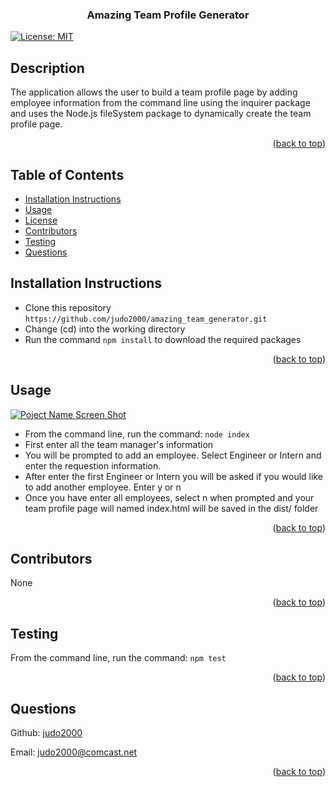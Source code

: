 <div id="top"></div>
    <h3 align="center">Amazing Team Profile Generator</h3>

[![License: MIT](https://img.shields.io/badge/License-MIT-yellow.svg)](https://opensource.org/licenses/MIT)

## Description

The application allows the user to build a team profile page by adding employee information from the command line using the inquirer package and uses the Node.js fileSystem package to dynamically create the team profile page.

<p align="right">(<a href="#top">back to top</a>)</p>
  
  ## Table of Contents
  * [Installation Instructions](#installation-instructions)
  * [Usage](#usage)
  * [License](#license)
  * [Contributors](#contributors)
  * [Testing](#testing)
  * [Questions](#questions)

## Installation Instructions

<ul><li>Clone this repository <code>https://github.com/judo2000/amazing_team_generator.git</code></li><li>Change (cd) into the working directory</li><li>Run the command <code>npm install</code> to download the required packages</li></ul>
  
<p align="right">(<a href="#top">back to top</a>)</p>
  
## Usage
[![Poject Name Screen Shot][project-screenshot]](https://judo2000.github.io/amazing_team_generator/)
<ul><li>From the command line, run the command: <code>node index</code></li><li>First enter all the team manager's information</li><li>You will be prompted to add an employee.  Select Engineer or Intern and enter the requestion information.</li><li>After enter the first Engineer or Intern you will be asked if you would like to add another employee.  Enter y or n</li><li>Once you have enter all employees, select n when prompted and your team profile page will named index.html will be saved in the dist/ folder</li></ul>

<p align="right">(<a href="#top">back to top</a>)</p>
  
## Contributors
None

<p align="right">(<a href="#top">back to top</a>)</p>

## Testing

From the command line, run the command: <code>npm test</code>

<p align="right">(<a href="#top">back to top</a>)</p>

## Questions

Github: [judo2000](https://github.com/judo2000)<br/>

Email: [judo2000@comcast.net](judo2000@comcast.net)

<p align="right">(<a href="#top">back to top</a>)</p>

[project-name]: Amazing-Team-Generator
[project-screenshot]: team_generator_screenshott.png
